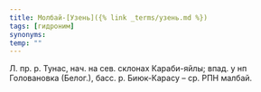 ```yaml
---
title: Молбай-[Узень]({% link _terms/узень.md %})
tags: [гидроним]
synonyms:
temp: ""
---
```


Л. пр. р. Тунас, нач. на сев. склонах Караби-яйлы; впад. у нп Головановка
(Белог.), басс. р. Биюк-Карасу – ср. РПН малбай.
